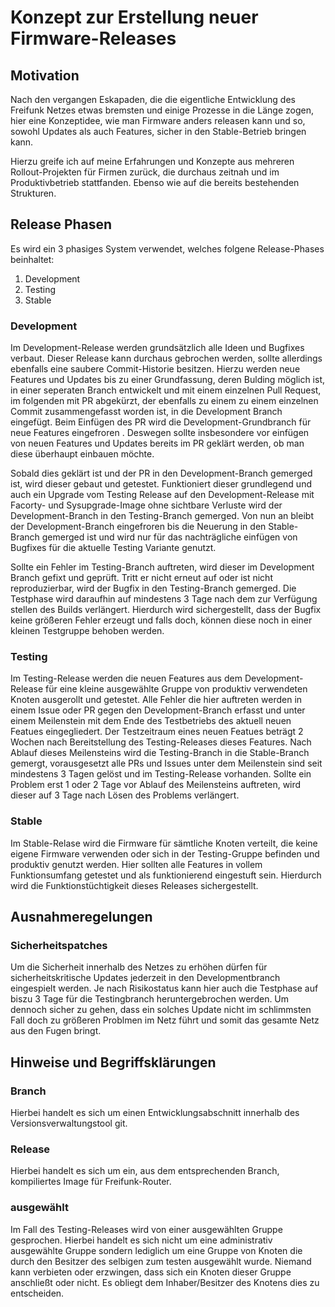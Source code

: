 # Konzept zur Erstellung neuer Firmware-Releases

## Motivation
Nach den vergangen Eskapaden, die die eigentliche Entwicklung des Freifunk Netzes etwas bremsten 
und einige Prozesse in die Länge zogen, hier eine Konzeptidee, wie man Firmware anders releasen 
kann und so, sowohl Updates als auch Features, sicher in den Stable-Betrieb bringen kann.

Hierzu greife ich auf meine Erfahrungen und Konzepte aus mehreren Rollout-Projekten für Firmen 
zurück, die durchaus zeitnah und im Produktivbetrieb stattfanden. Ebenso wie auf die bereits 
bestehenden Strukturen.

## Release Phasen
Es wird ein 3 phasiges System verwendet, welches folgene Release-Phases beinhaltet:

1. Development
2. Testing
3. Stable


### Development
Im Development-Release werden grundsätzlich alle Ideen und Bugfixes verbaut. Dieser Release kann durchaus gebrochen werden, sollte allerdings ebenfalls eine saubere Commit-Historie besitzen. 
Hierzu werden neue Features und Updates bis zu einer Grundfassung, deren Bulding möglich ist, 
in einer seperaten Branch entwickelt und mit einem einzelnen Pull Request, im folgenden mit PR 
abgekürzt, der ebenfalls zu einem zu einem einzelnen Commit zusammengefasst worden ist, in die 
Development Branch eingefügt. Beim Einfügen des PR wird die Development-Grundbranch für neue 
Features eingefroren . Deswegen sollte insbesondere vor einfügen von neuen Features und Updates 
bereits im PR geklärt werden, ob man diese überhaupt einbauen möchte.

Sobald dies geklärt ist und der PR in den Development-Branch gemerged ist, wird dieser gebaut und 
getestet. Funktioniert dieser grundlegend und auch ein Upgrade vom Testing Release auf den 
Development-Release mit Facorty- und Sysupgrade-Image ohne sichtbare Verluste wird der 
Development-Branch in den Testing-Branch gemerged. Von nun an bleibt der Development-Branch 
eingefroren bis die Neuerung in den Stable-Branch gemerged ist und wird nur für das nachträgliche einfügen von Bugfixes für die aktuelle Testing Variante genutzt.

Sollte ein Fehler im Testing-Branch auftreten, wird dieser im Development Branch gefixt und geprüft. 
Tritt er nicht erneut auf oder ist nicht reproduzierbar, wird der Bugfix in den Testing-Branch 
gemerged. Die Testphase wird daraufhin auf mindestens 3 Tage nach dem zur Verfügung stellen des Builds verlängert. Hierdurch wird sichergestellt, dass der Bugfix keine größeren Fehler erzeugt und 
falls doch, können diese noch in einer kleinen Testgruppe behoben werden.

### Testing
Im Testing-Release werden die neuen Features aus dem Development-Release für eine kleine ausgewählte 
Gruppe von produktiv verwendeten Knoten ausgerollt und getestet. Alle Fehler die hier auftreten 
werden in einem Issue oder PR gegen den Development-Branch erfasst und unter einem Meilenstein mit 
dem Ende des Testbetriebs des aktuell neuen Featues eingegliedert. Der Testzeitraum eines neuen 
Featues beträgt 2 Wochen nach Bereitstellung des Testing-Releases dieses Features. Nach Ablauf 
dieses Meilensteins wird die Testing-Branch in die Stable-Branch gemergt, vorausgesetzt alle PRs und 
Issues unter dem Meilenstein sind seit mindestens 3 Tagen gelöst und im Testing-Release vorhanden. 
Sollte ein Problem erst 1 oder 2 Tage vor Ablauf des Meilensteins auftreten, wird dieser auf 3 Tage 
nach Lösen des Problems verlängert.

### Stable
Im Stable-Relase wird die Firmware für sämtliche Knoten verteilt, die keine eigene Firmware 
verwenden oder sich in der Testing-Gruppe befinden und produktiv genutzt werden. Hier sollten alle 
Features in vollem Funktionsumfang getestet und als funktionierend eingestuft sein. 
Hierdurch wird die Funktionstüchtigkeit dieses Releases sichergestellt.


## Ausnahmeregelungen
### Sicherheitspatches
Um die Sicherheit innerhalb des Netzes zu erhöhen dürfen für sicherheitskritische Updates jederzeit 
in den Developmentbranch eingespielt werden. Je nach Risikostatus kann hier auch die Testphase auf 
biszu 3 Tage für die Testingbranch heruntergebrochen werden. Um dennoch sicher zu gehen, dass ein 
solches Update nicht im schlimmsten Fall doch zu größeren Problmen im Netz führt und somit das 
gesamte Netz aus den Fugen bringt.

## Hinweise und Begriffsklärungen
### Branch
Hierbei handelt es sich um einen Entwicklungsabschnitt innerhalb des Versionsverwaltungstool git.

### Release
Hierbei handelt es sich um ein, aus dem entsprechenden Branch, kompiliertes Image für Freifunk-Router.

### ausgewählt
Im Fall des Testing-Releases wird von einer ausgewählten Gruppe gesprochen. Hierbei handelt es sich nicht um eine administrativ ausgewählte Gruppe sondern lediglich um eine Gruppe von Knoten die durch den Besitzer des selbigen zum testen ausgewählt wurde. Niemand kann verbieten oder erzwingen, dass sich ein Knoten dieser Gruppe anschließt oder nicht. Es obliegt dem Inhaber/Besitzer des Knotens dies zu entscheiden.
